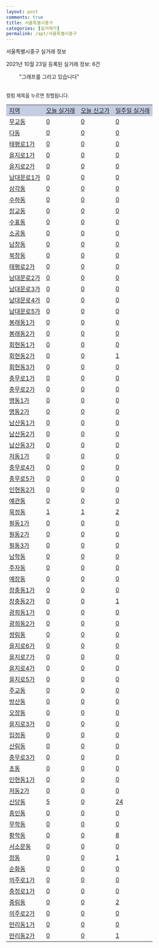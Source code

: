 ```yaml
---
layout: post
comments: true
title: 서울특별시중구
categories: [실거래가]
permalink: /apt/서울특별시중구
---
```


서울특별시중구 실거래 정보

2021년 10월 23일 등록된 실거래 정보: 6건

<!--<script async src="https://pagead2.googlesyndication.com/pagead/js/adsbygoogle.js?client=ca-pub-3485438051770037"
 crossorigin="anonymous"></script>-->

<script type="text/javascript">
  google.charts.load('current', {'packages':['corechart']});
  google.charts.setOnLoadCallback(drawChart);

  function drawChart() {
    var data = google.visualization.arrayToDataTable([['거래일', '매매', '전월세', '전매'], ['21-01', 67, 180, 2], ['21-02', 61, 180, 0], ['21-03', 51, 179, 0], ['21-04', 57, 185, 2], ['21-05', 68, 163, 1], ['21-06', 51, 196, 3], ['21-07', 56, 255, 2], ['21-08', 54, 213, 0], ['21-09', 34, 121, 1], ['21-10', 6, 56, 0]]);

    var options = {
      title: '최근 1년간 유형별 거래량 추이',
      legend: { position: 'bottom' }
    };

    setTimeout(function() {
        var chart = new google.visualization.LineChart(document.getElementById('columnchart_material'));
        chart.draw(data, (options));
        document.getElementById('loading').style.display = 'none';
        var dayLabel = (new Date()).getDay();
        if (dayLabel < 2) {
            sorttable.innerSortFunction.apply(document.getElementById('week'), []);
            sorttable.innerSortFunction.apply(document.getElementById('week'), []);        
        }
        else {
            sorttable.innerSortFunction.apply(document.getElementById('today'), []);
            sorttable.innerSortFunction.apply(document.getElementById('today'), []);
        }
    }, 200);

  }
</script>

<div id="loading" style="z-index:20; display: block; margin-left: 35px">"그래프를 그리고 있습니다"</div>
<div id="columnchart_material" style="width: 95%; margin-left: -35px; display: block"></div>
<!--<div style="width: 95%; margin-left: -35px; display: block">
      <script async src="https://pagead2.googlesyndication.com/pagead/js/adsbygoogle.js?client=ca-pub-3485438051770037"
          crossorigin="anonymous"></script>
      <ins class="adsbygoogle"
          style="display:block"
          data-ad-format="fluid"
          data-ad-layout-key="-fb+5w+4e-db+86"
          data-ad-client="ca-pub-3485438051770037"
          data-ad-slot="1827090281"></ins>
      <script>
          (adsbygoogle = window.adsbygoogle || []).push({});
      </script>
</div>-->
<br>

<font size='small' style='font-size: small;'>컬럼 제목을 누르면 정렬됩니다.</font>
<table class="sortable">
  <tr style='background-color: rgba(114, 132, 186,0.4);'>
    <td id="region"><a href="#">지역</a></td>
    <td id="today"><a href="#">오늘 실거래</a></td>
    <td id="today_new"><a href="#">오늘 신고가</a></td>
    <td id="week"><a href="#">일주일 실거래</a></td>
  </tr>

  
  <tr class="item">
    <td><a href="서울특별시중구무교동">무교동</a></td>
    <td><a href="서울특별시중구무교동">0</a></td>
    <td><a href="서울특별시중구무교동">0</a></td>
    <td><a href="서울특별시중구무교동">0</a></td>
  </tr>
    

  <tr class="item">
    <td><a href="서울특별시중구다동">다동</a></td>
    <td><a href="서울특별시중구다동">0</a></td>
    <td><a href="서울특별시중구다동">0</a></td>
    <td><a href="서울특별시중구다동">0</a></td>
  </tr>
    

  <tr class="item">
    <td><a href="서울특별시중구태평로1가">태평로1가</a></td>
    <td><a href="서울특별시중구태평로1가">0</a></td>
    <td><a href="서울특별시중구태평로1가">0</a></td>
    <td><a href="서울특별시중구태평로1가">0</a></td>
  </tr>
    

  <tr class="item">
    <td><a href="서울특별시중구을지로1가">을지로1가</a></td>
    <td><a href="서울특별시중구을지로1가">0</a></td>
    <td><a href="서울특별시중구을지로1가">0</a></td>
    <td><a href="서울특별시중구을지로1가">0</a></td>
  </tr>
    

  <tr class="item">
    <td><a href="서울특별시중구을지로2가">을지로2가</a></td>
    <td><a href="서울특별시중구을지로2가">0</a></td>
    <td><a href="서울특별시중구을지로2가">0</a></td>
    <td><a href="서울특별시중구을지로2가">0</a></td>
  </tr>
    

  <tr class="item">
    <td><a href="서울특별시중구남대문로1가">남대문로1가</a></td>
    <td><a href="서울특별시중구남대문로1가">0</a></td>
    <td><a href="서울특별시중구남대문로1가">0</a></td>
    <td><a href="서울특별시중구남대문로1가">0</a></td>
  </tr>
    

  <tr class="item">
    <td><a href="서울특별시중구삼각동">삼각동</a></td>
    <td><a href="서울특별시중구삼각동">0</a></td>
    <td><a href="서울특별시중구삼각동">0</a></td>
    <td><a href="서울특별시중구삼각동">0</a></td>
  </tr>
    

  <tr class="item">
    <td><a href="서울특별시중구수하동">수하동</a></td>
    <td><a href="서울특별시중구수하동">0</a></td>
    <td><a href="서울특별시중구수하동">0</a></td>
    <td><a href="서울특별시중구수하동">0</a></td>
  </tr>
    

  <tr class="item">
    <td><a href="서울특별시중구장교동">장교동</a></td>
    <td><a href="서울특별시중구장교동">0</a></td>
    <td><a href="서울특별시중구장교동">0</a></td>
    <td><a href="서울특별시중구장교동">0</a></td>
  </tr>
    

  <tr class="item">
    <td><a href="서울특별시중구수표동">수표동</a></td>
    <td><a href="서울특별시중구수표동">0</a></td>
    <td><a href="서울특별시중구수표동">0</a></td>
    <td><a href="서울특별시중구수표동">0</a></td>
  </tr>
    

  <tr class="item">
    <td><a href="서울특별시중구소공동">소공동</a></td>
    <td><a href="서울특별시중구소공동">0</a></td>
    <td><a href="서울특별시중구소공동">0</a></td>
    <td><a href="서울특별시중구소공동">0</a></td>
  </tr>
    

  <tr class="item">
    <td><a href="서울특별시중구남창동">남창동</a></td>
    <td><a href="서울특별시중구남창동">0</a></td>
    <td><a href="서울특별시중구남창동">0</a></td>
    <td><a href="서울특별시중구남창동">0</a></td>
  </tr>
    

  <tr class="item">
    <td><a href="서울특별시중구북창동">북창동</a></td>
    <td><a href="서울특별시중구북창동">0</a></td>
    <td><a href="서울특별시중구북창동">0</a></td>
    <td><a href="서울특별시중구북창동">0</a></td>
  </tr>
    

  <tr class="item">
    <td><a href="서울특별시중구태평로2가">태평로2가</a></td>
    <td><a href="서울특별시중구태평로2가">0</a></td>
    <td><a href="서울특별시중구태평로2가">0</a></td>
    <td><a href="서울특별시중구태평로2가">0</a></td>
  </tr>
    

  <tr class="item">
    <td><a href="서울특별시중구남대문로2가">남대문로2가</a></td>
    <td><a href="서울특별시중구남대문로2가">0</a></td>
    <td><a href="서울특별시중구남대문로2가">0</a></td>
    <td><a href="서울특별시중구남대문로2가">0</a></td>
  </tr>
    

  <tr class="item">
    <td><a href="서울특별시중구남대문로3가">남대문로3가</a></td>
    <td><a href="서울특별시중구남대문로3가">0</a></td>
    <td><a href="서울특별시중구남대문로3가">0</a></td>
    <td><a href="서울특별시중구남대문로3가">0</a></td>
  </tr>
    

  <tr class="item">
    <td><a href="서울특별시중구남대문로4가">남대문로4가</a></td>
    <td><a href="서울특별시중구남대문로4가">0</a></td>
    <td><a href="서울특별시중구남대문로4가">0</a></td>
    <td><a href="서울특별시중구남대문로4가">0</a></td>
  </tr>
    

  <tr class="item">
    <td><a href="서울특별시중구남대문로5가">남대문로5가</a></td>
    <td><a href="서울특별시중구남대문로5가">0</a></td>
    <td><a href="서울특별시중구남대문로5가">0</a></td>
    <td><a href="서울특별시중구남대문로5가">0</a></td>
  </tr>
    

  <tr class="item">
    <td><a href="서울특별시중구봉래동1가">봉래동1가</a></td>
    <td><a href="서울특별시중구봉래동1가">0</a></td>
    <td><a href="서울특별시중구봉래동1가">0</a></td>
    <td><a href="서울특별시중구봉래동1가">0</a></td>
  </tr>
    

  <tr class="item">
    <td><a href="서울특별시중구봉래동2가">봉래동2가</a></td>
    <td><a href="서울특별시중구봉래동2가">0</a></td>
    <td><a href="서울특별시중구봉래동2가">0</a></td>
    <td><a href="서울특별시중구봉래동2가">0</a></td>
  </tr>
    

  <tr class="item">
    <td><a href="서울특별시중구회현동1가">회현동1가</a></td>
    <td><a href="서울특별시중구회현동1가">0</a></td>
    <td><a href="서울특별시중구회현동1가">0</a></td>
    <td><a href="서울특별시중구회현동1가">0</a></td>
  </tr>
    

  <tr class="item">
    <td><a href="서울특별시중구회현동2가">회현동2가</a></td>
    <td><a href="서울특별시중구회현동2가">0</a></td>
    <td><a href="서울특별시중구회현동2가">0</a></td>
    <td><a href="서울특별시중구회현동2가">1</a></td>
  </tr>
    

  <tr class="item">
    <td><a href="서울특별시중구회현동3가">회현동3가</a></td>
    <td><a href="서울특별시중구회현동3가">0</a></td>
    <td><a href="서울특별시중구회현동3가">0</a></td>
    <td><a href="서울특별시중구회현동3가">0</a></td>
  </tr>
    

  <tr class="item">
    <td><a href="서울특별시중구충무로1가">충무로1가</a></td>
    <td><a href="서울특별시중구충무로1가">0</a></td>
    <td><a href="서울특별시중구충무로1가">0</a></td>
    <td><a href="서울특별시중구충무로1가">0</a></td>
  </tr>
    

  <tr class="item">
    <td><a href="서울특별시중구충무로2가">충무로2가</a></td>
    <td><a href="서울특별시중구충무로2가">0</a></td>
    <td><a href="서울특별시중구충무로2가">0</a></td>
    <td><a href="서울특별시중구충무로2가">0</a></td>
  </tr>
    

  <tr class="item">
    <td><a href="서울특별시중구명동1가">명동1가</a></td>
    <td><a href="서울특별시중구명동1가">0</a></td>
    <td><a href="서울특별시중구명동1가">0</a></td>
    <td><a href="서울특별시중구명동1가">0</a></td>
  </tr>
    

  <tr class="item">
    <td><a href="서울특별시중구명동2가">명동2가</a></td>
    <td><a href="서울특별시중구명동2가">0</a></td>
    <td><a href="서울특별시중구명동2가">0</a></td>
    <td><a href="서울특별시중구명동2가">0</a></td>
  </tr>
    

  <tr class="item">
    <td><a href="서울특별시중구남산동1가">남산동1가</a></td>
    <td><a href="서울특별시중구남산동1가">0</a></td>
    <td><a href="서울특별시중구남산동1가">0</a></td>
    <td><a href="서울특별시중구남산동1가">0</a></td>
  </tr>
    

  <tr class="item">
    <td><a href="서울특별시중구남산동2가">남산동2가</a></td>
    <td><a href="서울특별시중구남산동2가">0</a></td>
    <td><a href="서울특별시중구남산동2가">0</a></td>
    <td><a href="서울특별시중구남산동2가">0</a></td>
  </tr>
    

  <tr class="item">
    <td><a href="서울특별시중구남산동3가">남산동3가</a></td>
    <td><a href="서울특별시중구남산동3가">0</a></td>
    <td><a href="서울특별시중구남산동3가">0</a></td>
    <td><a href="서울특별시중구남산동3가">0</a></td>
  </tr>
    

  <tr class="item">
    <td><a href="서울특별시중구저동1가">저동1가</a></td>
    <td><a href="서울특별시중구저동1가">0</a></td>
    <td><a href="서울특별시중구저동1가">0</a></td>
    <td><a href="서울특별시중구저동1가">0</a></td>
  </tr>
    

  <tr class="item">
    <td><a href="서울특별시중구충무로4가">충무로4가</a></td>
    <td><a href="서울특별시중구충무로4가">0</a></td>
    <td><a href="서울특별시중구충무로4가">0</a></td>
    <td><a href="서울특별시중구충무로4가">0</a></td>
  </tr>
    

  <tr class="item">
    <td><a href="서울특별시중구충무로5가">충무로5가</a></td>
    <td><a href="서울특별시중구충무로5가">0</a></td>
    <td><a href="서울특별시중구충무로5가">0</a></td>
    <td><a href="서울특별시중구충무로5가">0</a></td>
  </tr>
    

  <tr class="item">
    <td><a href="서울특별시중구인현동2가">인현동2가</a></td>
    <td><a href="서울특별시중구인현동2가">0</a></td>
    <td><a href="서울특별시중구인현동2가">0</a></td>
    <td><a href="서울특별시중구인현동2가">0</a></td>
  </tr>
    

  <tr class="item">
    <td><a href="서울특별시중구예관동">예관동</a></td>
    <td><a href="서울특별시중구예관동">0</a></td>
    <td><a href="서울특별시중구예관동">0</a></td>
    <td><a href="서울특별시중구예관동">0</a></td>
  </tr>
    

  <tr class="item">
    <td><a href="서울특별시중구묵정동">묵정동</a></td>
    <td><a href="서울특별시중구묵정동">1</a></td>
    <td><a href="서울특별시중구묵정동">1</a></td>
    <td><a href="서울특별시중구묵정동">2</a></td>
  </tr>
    

  <tr class="item">
    <td><a href="서울특별시중구필동1가">필동1가</a></td>
    <td><a href="서울특별시중구필동1가">0</a></td>
    <td><a href="서울특별시중구필동1가">0</a></td>
    <td><a href="서울특별시중구필동1가">0</a></td>
  </tr>
    

  <tr class="item">
    <td><a href="서울특별시중구필동2가">필동2가</a></td>
    <td><a href="서울특별시중구필동2가">0</a></td>
    <td><a href="서울특별시중구필동2가">0</a></td>
    <td><a href="서울특별시중구필동2가">0</a></td>
  </tr>
    

  <tr class="item">
    <td><a href="서울특별시중구필동3가">필동3가</a></td>
    <td><a href="서울특별시중구필동3가">0</a></td>
    <td><a href="서울특별시중구필동3가">0</a></td>
    <td><a href="서울특별시중구필동3가">0</a></td>
  </tr>
    

  <tr class="item">
    <td><a href="서울특별시중구남학동">남학동</a></td>
    <td><a href="서울특별시중구남학동">0</a></td>
    <td><a href="서울특별시중구남학동">0</a></td>
    <td><a href="서울특별시중구남학동">0</a></td>
  </tr>
    

  <tr class="item">
    <td><a href="서울특별시중구주자동">주자동</a></td>
    <td><a href="서울특별시중구주자동">0</a></td>
    <td><a href="서울특별시중구주자동">0</a></td>
    <td><a href="서울특별시중구주자동">0</a></td>
  </tr>
    

  <tr class="item">
    <td><a href="서울특별시중구예장동">예장동</a></td>
    <td><a href="서울특별시중구예장동">0</a></td>
    <td><a href="서울특별시중구예장동">0</a></td>
    <td><a href="서울특별시중구예장동">0</a></td>
  </tr>
    

  <tr class="item">
    <td><a href="서울특별시중구장충동1가">장충동1가</a></td>
    <td><a href="서울특별시중구장충동1가">0</a></td>
    <td><a href="서울특별시중구장충동1가">0</a></td>
    <td><a href="서울특별시중구장충동1가">0</a></td>
  </tr>
    

  <tr class="item">
    <td><a href="서울특별시중구장충동2가">장충동2가</a></td>
    <td><a href="서울특별시중구장충동2가">0</a></td>
    <td><a href="서울특별시중구장충동2가">0</a></td>
    <td><a href="서울특별시중구장충동2가">1</a></td>
  </tr>
    

  <tr class="item">
    <td><a href="서울특별시중구광희동1가">광희동1가</a></td>
    <td><a href="서울특별시중구광희동1가">0</a></td>
    <td><a href="서울특별시중구광희동1가">0</a></td>
    <td><a href="서울특별시중구광희동1가">0</a></td>
  </tr>
    

  <tr class="item">
    <td><a href="서울특별시중구광희동2가">광희동2가</a></td>
    <td><a href="서울특별시중구광희동2가">0</a></td>
    <td><a href="서울특별시중구광희동2가">0</a></td>
    <td><a href="서울특별시중구광희동2가">0</a></td>
  </tr>
    

  <tr class="item">
    <td><a href="서울특별시중구쌍림동">쌍림동</a></td>
    <td><a href="서울특별시중구쌍림동">0</a></td>
    <td><a href="서울특별시중구쌍림동">0</a></td>
    <td><a href="서울특별시중구쌍림동">0</a></td>
  </tr>
    

  <tr class="item">
    <td><a href="서울특별시중구을지로6가">을지로6가</a></td>
    <td><a href="서울특별시중구을지로6가">0</a></td>
    <td><a href="서울특별시중구을지로6가">0</a></td>
    <td><a href="서울특별시중구을지로6가">0</a></td>
  </tr>
    

  <tr class="item">
    <td><a href="서울특별시중구을지로7가">을지로7가</a></td>
    <td><a href="서울특별시중구을지로7가">0</a></td>
    <td><a href="서울특별시중구을지로7가">0</a></td>
    <td><a href="서울특별시중구을지로7가">0</a></td>
  </tr>
    

  <tr class="item">
    <td><a href="서울특별시중구을지로4가">을지로4가</a></td>
    <td><a href="서울특별시중구을지로4가">0</a></td>
    <td><a href="서울특별시중구을지로4가">0</a></td>
    <td><a href="서울특별시중구을지로4가">0</a></td>
  </tr>
    

  <tr class="item">
    <td><a href="서울특별시중구을지로5가">을지로5가</a></td>
    <td><a href="서울특별시중구을지로5가">0</a></td>
    <td><a href="서울특별시중구을지로5가">0</a></td>
    <td><a href="서울특별시중구을지로5가">0</a></td>
  </tr>
    

  <tr class="item">
    <td><a href="서울특별시중구주교동">주교동</a></td>
    <td><a href="서울특별시중구주교동">0</a></td>
    <td><a href="서울특별시중구주교동">0</a></td>
    <td><a href="서울특별시중구주교동">0</a></td>
  </tr>
    

  <tr class="item">
    <td><a href="서울특별시중구방산동">방산동</a></td>
    <td><a href="서울특별시중구방산동">0</a></td>
    <td><a href="서울특별시중구방산동">0</a></td>
    <td><a href="서울특별시중구방산동">0</a></td>
  </tr>
    

  <tr class="item">
    <td><a href="서울특별시중구오장동">오장동</a></td>
    <td><a href="서울특별시중구오장동">0</a></td>
    <td><a href="서울특별시중구오장동">0</a></td>
    <td><a href="서울특별시중구오장동">0</a></td>
  </tr>
    

  <tr class="item">
    <td><a href="서울특별시중구을지로3가">을지로3가</a></td>
    <td><a href="서울특별시중구을지로3가">0</a></td>
    <td><a href="서울특별시중구을지로3가">0</a></td>
    <td><a href="서울특별시중구을지로3가">0</a></td>
  </tr>
    

  <tr class="item">
    <td><a href="서울특별시중구입정동">입정동</a></td>
    <td><a href="서울특별시중구입정동">0</a></td>
    <td><a href="서울특별시중구입정동">0</a></td>
    <td><a href="서울특별시중구입정동">0</a></td>
  </tr>
    

  <tr class="item">
    <td><a href="서울특별시중구산림동">산림동</a></td>
    <td><a href="서울특별시중구산림동">0</a></td>
    <td><a href="서울특별시중구산림동">0</a></td>
    <td><a href="서울특별시중구산림동">0</a></td>
  </tr>
    

  <tr class="item">
    <td><a href="서울특별시중구충무로3가">충무로3가</a></td>
    <td><a href="서울특별시중구충무로3가">0</a></td>
    <td><a href="서울특별시중구충무로3가">0</a></td>
    <td><a href="서울특별시중구충무로3가">0</a></td>
  </tr>
    

  <tr class="item">
    <td><a href="서울특별시중구초동">초동</a></td>
    <td><a href="서울특별시중구초동">0</a></td>
    <td><a href="서울특별시중구초동">0</a></td>
    <td><a href="서울특별시중구초동">0</a></td>
  </tr>
    

  <tr class="item">
    <td><a href="서울특별시중구인현동1가">인현동1가</a></td>
    <td><a href="서울특별시중구인현동1가">0</a></td>
    <td><a href="서울특별시중구인현동1가">0</a></td>
    <td><a href="서울특별시중구인현동1가">0</a></td>
  </tr>
    

  <tr class="item">
    <td><a href="서울특별시중구저동2가">저동2가</a></td>
    <td><a href="서울특별시중구저동2가">0</a></td>
    <td><a href="서울특별시중구저동2가">0</a></td>
    <td><a href="서울특별시중구저동2가">0</a></td>
  </tr>
    

  <tr class="item">
    <td><a href="서울특별시중구신당동">신당동</a></td>
    <td><a href="서울특별시중구신당동">5</a></td>
    <td><a href="서울특별시중구신당동">0</a></td>
    <td><a href="서울특별시중구신당동">24</a></td>
  </tr>
    

  <tr class="item">
    <td><a href="서울특별시중구흥인동">흥인동</a></td>
    <td><a href="서울특별시중구흥인동">0</a></td>
    <td><a href="서울특별시중구흥인동">0</a></td>
    <td><a href="서울특별시중구흥인동">0</a></td>
  </tr>
    

  <tr class="item">
    <td><a href="서울특별시중구무학동">무학동</a></td>
    <td><a href="서울특별시중구무학동">0</a></td>
    <td><a href="서울특별시중구무학동">0</a></td>
    <td><a href="서울특별시중구무학동">0</a></td>
  </tr>
    

  <tr class="item">
    <td><a href="서울특별시중구황학동">황학동</a></td>
    <td><a href="서울특별시중구황학동">0</a></td>
    <td><a href="서울특별시중구황학동">0</a></td>
    <td><a href="서울특별시중구황학동">8</a></td>
  </tr>
    

  <tr class="item">
    <td><a href="서울특별시중구서소문동">서소문동</a></td>
    <td><a href="서울특별시중구서소문동">0</a></td>
    <td><a href="서울특별시중구서소문동">0</a></td>
    <td><a href="서울특별시중구서소문동">0</a></td>
  </tr>
    

  <tr class="item">
    <td><a href="서울특별시중구정동">정동</a></td>
    <td><a href="서울특별시중구정동">0</a></td>
    <td><a href="서울특별시중구정동">0</a></td>
    <td><a href="서울특별시중구정동">1</a></td>
  </tr>
    

  <tr class="item">
    <td><a href="서울특별시중구순화동">순화동</a></td>
    <td><a href="서울특별시중구순화동">0</a></td>
    <td><a href="서울특별시중구순화동">0</a></td>
    <td><a href="서울특별시중구순화동">0</a></td>
  </tr>
    

  <tr class="item">
    <td><a href="서울특별시중구의주로1가">의주로1가</a></td>
    <td><a href="서울특별시중구의주로1가">0</a></td>
    <td><a href="서울특별시중구의주로1가">0</a></td>
    <td><a href="서울특별시중구의주로1가">0</a></td>
  </tr>
    

  <tr class="item">
    <td><a href="서울특별시중구충정로1가">충정로1가</a></td>
    <td><a href="서울특별시중구충정로1가">0</a></td>
    <td><a href="서울특별시중구충정로1가">0</a></td>
    <td><a href="서울특별시중구충정로1가">0</a></td>
  </tr>
    

  <tr class="item">
    <td><a href="서울특별시중구중림동">중림동</a></td>
    <td><a href="서울특별시중구중림동">0</a></td>
    <td><a href="서울특별시중구중림동">0</a></td>
    <td><a href="서울특별시중구중림동">2</a></td>
  </tr>
    

  <tr class="item">
    <td><a href="서울특별시중구의주로2가">의주로2가</a></td>
    <td><a href="서울특별시중구의주로2가">0</a></td>
    <td><a href="서울특별시중구의주로2가">0</a></td>
    <td><a href="서울특별시중구의주로2가">0</a></td>
  </tr>
    

  <tr class="item">
    <td><a href="서울특별시중구만리동1가">만리동1가</a></td>
    <td><a href="서울특별시중구만리동1가">0</a></td>
    <td><a href="서울특별시중구만리동1가">0</a></td>
    <td><a href="서울특별시중구만리동1가">0</a></td>
  </tr>
    

  <tr class="item">
    <td><a href="서울특별시중구만리동2가">만리동2가</a></td>
    <td><a href="서울특별시중구만리동2가">0</a></td>
    <td><a href="서울특별시중구만리동2가">0</a></td>
    <td><a href="서울특별시중구만리동2가">1</a></td>
  </tr>
    


</table>


    